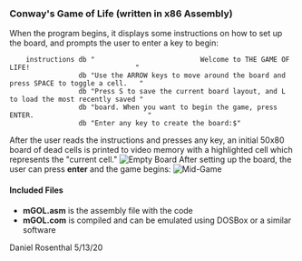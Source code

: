 ### Conway's Game of Life (written in x86 Assembly)


When the program begins, it displays some instructions on how to set up the board, and prompts the user to enter a key to begin:
```Assembly
    instructions db "                          Welcome to THE GAME OF LIFE!                          "
                 db "Use the ARROW keys to move around the board and press SPACE to toggle a cell.   "
                 db "Press S to save the current board layout, and L to load the most recently saved "
                 db "board. When you want to begin the game, press ENTER.                            "
                 db "Enter any key to create the board:$"
```
After the user reads the instructions and presses any key, an initial 50x80 board of dead cells is printed to video memory with a highlighted cell which represents the "current cell."
![Empty Board](https://imgur.com/IiSkslP)
After setting up the board, the user can press __enter__ and the game begins:
![Mid-Game](https://imgur.com/WMdKDd0)

#### Included Files
* __mGOL.asm__ is the assembly file with the code
* __mGOL.com__ is compiled and can be emulated using DOSBox or a similar software

Daniel Rosenthal
5/13/20
